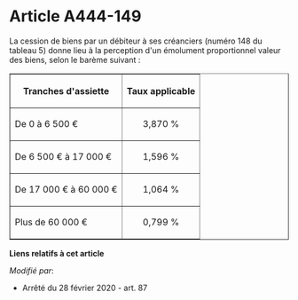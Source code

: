 # Article A444-149

La cession de biens par un débiteur à ses créanciers (numéro 148 du tableau 5) donne lieu à la perception d'un émolument
proportionnel valeur des biens, selon le barème suivant :

<table border="1">
  <tbody>
    <tr>
      <th>Tranches d'assiette</th>
      <th>

Taux applicable</th>
    </tr>
    <tr>
      <td align="left">

De 0 à 6 500 €</td>
      <td align="center">

3,870 %</td>
    </tr>
    <tr>
      <td align="left">

De 6 500 € à 17 000 €</td>
      <td align="center">

1,596 %</td>
    </tr>
    <tr>
      <td align="left">

De 17 000 € à 60 000 €</td>
      <td align="center">

1,064 %</td>
    </tr>
    <tr>
      <td align="left">

Plus de 60 000 €</td>
      <td align="center">

0,799 %</td>
    </tr>
  </tbody>
</table>

**Liens relatifs à cet article**

_Modifié par_:

  - Arrêté du 28 février 2020 - art. 87
